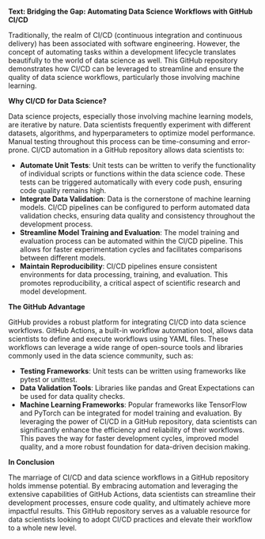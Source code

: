 **Text: Bridging the Gap: Automating Data Science Workflows with GitHub CI/CD**

Traditionally, the realm of CI/CD (continuous integration and continuous delivery) has been associated with software engineering. However, the concept of automating tasks within a development lifecycle translates beautifully to the world of data science as well. This GitHub repository demonstrates how CI/CD can be leveraged to streamline and ensure the quality of data science workflows, particularly those involving machine learning.

**Why CI/CD for Data Science?**

Data science projects, especially those involving machine learning models, are iterative by nature. Data scientists frequently experiment with different datasets, algorithms, and hyperparameters to optimize model performance.  Manual testing throughout this process can be time-consuming and error-prone. CI/CD automation in a GitHub repository allows data scientists to:

- **Automate Unit Tests**: Unit tests can be written to verify the functionality of individual scripts or functions within the data science code. These tests can be triggered automatically with every code push, ensuring code quality remains high.
- **Integrate Data Validation**: Data is the cornerstone of machine learning models. CI/CD pipelines can be configured to perform automated data validation checks, ensuring data quality and consistency throughout the development process.
- **Streamline Model Training and Evaluation**: The model training and evaluation process can be automated within the CI/CD pipeline. This allows for faster experimentation cycles and facilitates comparisons between different models.
- **Maintain Reproducibility**: CI/CD pipelines ensure consistent environments for data processing, training, and evaluation. This promotes reproducibility, a critical aspect of scientific research and model development.

**The GitHub Advantage**

GitHub provides a robust platform for integrating CI/CD into data science workflows. GitHub Actions, a built-in workflow automation tool, allows data scientists to define and execute workflows using YAML files. These workflows can leverage a wide range of open-source tools and libraries commonly used in the data science community, such as:
- **Testing Frameworks**: Unit tests can be written using frameworks like pytest or unittest.
- **Data Validation Tools**: Libraries like pandas and Great Expectations can be used for data quality checks.
- **Machine Learning Frameworks**: Popular frameworks like TensorFlow and PyTorch can be integrated for model training and evaluation.
By leveraging the power of CI/CD in a GitHub repository, data scientists can significantly enhance the efficiency and reliability of their workflows. This paves the way for faster development cycles, improved model quality, and a more robust foundation for data-driven decision making.

**In Conclusion**

The marriage of CI/CD and data science workflows in a GitHub repository holds immense potential. By embracing automation and leveraging the extensive capabilities of GitHub Actions, data scientists can streamline their development processes, ensure code quality, and ultimately achieve more impactful results. This GitHub repository serves as a valuable resource for data scientists looking to adopt CI/CD practices and elevate their workflow to a whole new level.
